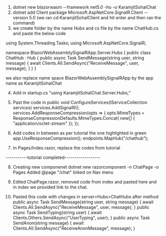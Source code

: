 1. dotnet new blazorwasm --framework net5.0 -ho -o KaramjitSohalChat
2. dotnet add Client package Microsoft.AspNetCore.SignalR.Client --version 5.0
(we ran cd KaramjitSohalClient and hit enter and then ran the command)
3. we create folder by the name Hubs and cs file by the name ChatHub.cs and paste the below code

using System.Threading.Tasks;
using Microsoft.AspNetCore.SignalR;

namespace BlazorWebAssemblySignalRApp.Server.Hubs
{
    public class ChatHub : Hub
    {
        public async Task SendMessage(string user, string message)
        {
            await Clients.All.SendAsync("ReceiveMessage", user, message);
        }
    }
}

we also replace name space BlazorWebAssemblySignalRApp by the app name as KaramjitSohalChat

4. Add in startup.cs "using KaramjitSohalChat.Server.Hubs;"
5. Past the code in public void ConfigureServices(IServiceCollection services)
services.AddSignalR();
services.AddResponseCompression(opts =>
{
    opts.MimeTypes = ResponseCompressionDefaults.MimeTypes.Concat(
        new[] { "application/octet-stream" });
});

6. Add codes in between as per tutorial the one highlighted in green
app.UseResponseCompression();
endpoints.MapHub<ChatHub>("/chathub");
7. In Pages/Index.razor, replace the codes from tutorial

-----------tutorial completed------------------

8. Creating new componenet 
dotnet new razorcomponent -n ChatPage -o Pages
Added @page "/chat"
linked on Nav menu

9. Edited ChatPage.razor, removed code from index and pasted here and in index we provided link to the chat.

10. Pasted this code with changes in server>Hubs>ChatHubs after method
public async Task SendMessage(string user, string message)
        {
            await Clients.All.SendAsync("ReceiveMessage", user, message);
        }
public async Task SendTyping(string user)
        {
            await Clients.Others.SendAsync("UserTyping", user);
        }
public async Task SendAnon(string message)
        {
            await Clients.All.SendAsync("ReceiveAnonMessage", message);
        }